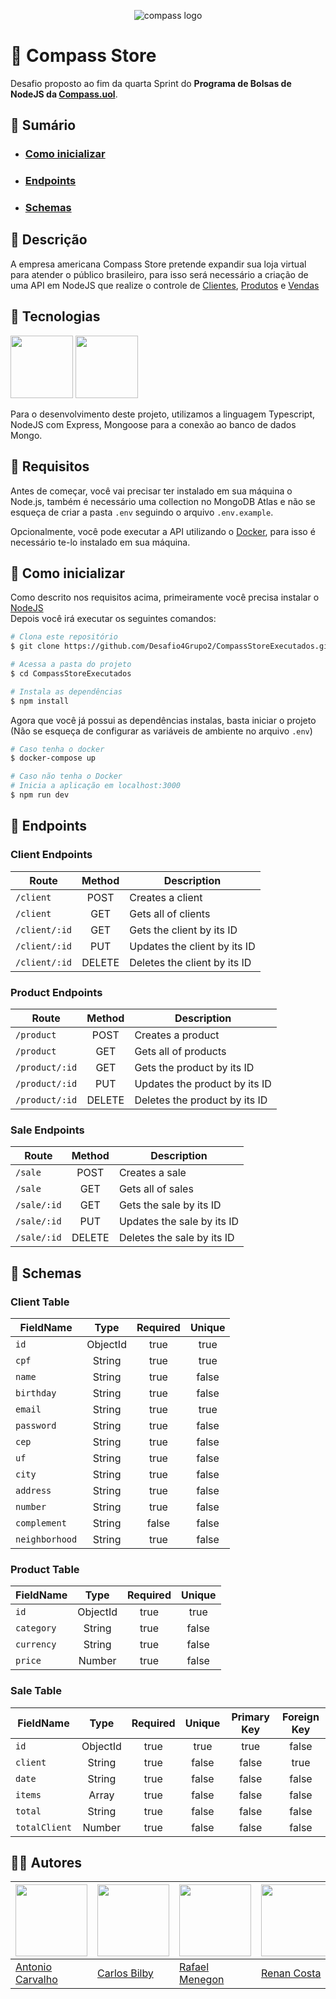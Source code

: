 <p align="center">
  <img alt="compass logo" src="https://user-images.githubusercontent.com/65569815/176964539-fe858838-0d07-418e-9220-b6d94461ecee.png" />
</p>

# 🏪 Compass Store

Desafio proposto ao fim da quarta Sprint do **Programa de Bolsas de NodeJS da [Compass.uol](https://compass.uol/)**.

## 🧾 Sumário
* ### [Como inicializar](#-como-inicializar)
* ### [Endpoints](#-endpoints)
* ### [Schemas](#-schemas)

## 📖 Descrição
A empresa americana Compass Store pretende expandir sua loja virtual para atender o público brasileiro, para isso será necessário a criação de uma API em NodeJS que realize o controle de [Clientes](#client-table), [Produtos](#product-table) e [Vendas](#sale-table)

## 🧰 Tecnologias

<p>
  <img src="https://user-images.githubusercontent.com/65569815/182266557-f2d0c589-fe31-4d65-b867-cb40385066a0.svg" width="100">
  <img src="https://user-images.githubusercontent.com/65569815/182253645-6966537e-18ed-4c47-974b-22510cc3d834.png" width="100">
</p>

Para o desenvolvimento deste projeto, utilizamos a linguagem Typescript, NodeJS com Express, Mongoose para a conexão ao banco de dados Mongo.
<br/>

## 🔑 Requisitos

Antes de começar, você vai precisar ter instalado em sua máquina o Node.js, também é necessário uma collection no MongoDB Atlas e não se esqueça de criar a pasta `.env` seguindo o arquivo `.env.example`.

Opcionalmente, você pode executar a API utilizando o [Docker]('https://www.docker.com/products/docker-desktop/'), para isso é necessário te-lo instalado em sua máquina.

## 🏁 Como inicializar

Como descrito nos requisitos acima, primeiramente você precisa instalar o [NodeJS](https://nodejs.org/en/)
<br/>
Depois você irá executar os seguintes comandos:

```bash
# Clona este repositório
$ git clone https://github.com/Desafio4Grupo2/CompassStoreExecutados.git

# Acessa a pasta do projeto
$ cd CompassStoreExecutados

# Instala as dependências
$ npm install
```

Agora que você já possui as dependências instalas, basta iniciar o projeto (Não se esqueça de configurar as variáveis de ambiente no arquivo `.env`)

```bash
# Caso tenha o docker
$ docker-compose up

# Caso não tenha o Docker
# Inicia a aplicação em localhost:3000
$ npm run dev

```

## 🚪 Endpoints

### Client Endpoints
|       Route           |    Method    |                   Description                    |                                                                         
|   ---------------     | :----------: |  ----------------------------------------------  |                                                                           
|  `/client`            |    POST      |  Creates a client                                | 
|  `/client`            |    GET       |  Gets all of clients                             |   
|  `/client/:id`        |    GET       |  Gets the client by its ID                       |   
|  `/client/:id`        |    PUT       |  Updates the client by its ID                    |                                                        
|  `/client/:id`        |    DELETE    |  Deletes the client by its ID                    |                 

### Product Endpoints
|       Route           |    Method    |                   Description                     |                                                                         
|   ---------------     | :----------: |  ----------------------------------------------   |                                                                           
|  `/product`           |    POST      |  Creates a product                                | 
|  `/product`           |    GET       |  Gets all of products                             |   
|  `/product/:id`       |    GET       |  Gets the product by its ID                       |   
|  `/product/:id`       |    PUT       |  Updates the product by its ID                    |                                                        
|  `/product/:id`       |    DELETE    |  Deletes the product by its ID                    |

### Sale Endpoints
|       Route           |    Method    |                   Description                     |                                                                         
|   ---------------     | :----------: |  ----------------------------------------------   |                                                                           
|  `/sale`              |    POST      |  Creates a sale                                   | 
|  `/sale`              |    GET       |  Gets all of sales                                |   
|  `/sale/:id`          |    GET       |  Gets the sale by its ID                          |   
|  `/sale/:id`          |    PUT       |  Updates the sale by its ID                       |                                                        
|  `/sale/:id`          |    DELETE    |  Deletes the sale by its ID                       |     

## 🧱 Schemas

### Client Table
|    FieldName   |    Type   | Required | Unique |
|----------------|:---------:|:--------:|:------:|
| `id`           | ObjectId  | true     | true   |
| `cpf`          | String    | true     | true   |
| `name`         | String    | true     | false  |
| `birthday`     | String    | true     | false  |
| `email`        | String    | true     | true   |
| `password`     | String    | true     | false  |
| `cep`          | String    | true     | false  |
| `uf`           | String    | true     | false  |
| `city`         | String    | true     | false  |
| `address`      | String    | true     | false  |
| `number`       | String    | true     | false  |
| `complement`   | String    | false    | false  |
| `neighborhood` | String    | true     | false  |

### Product Table
|     FieldName    |    Type   | Required | Unique |
|------------------|:---------:|:--------:|:------:|
| `id`             | ObjectId  | true     | true   |
| `category`       | String    | true     | false  |
| `currency`       | String    | true     | false  |
| `price`          | Number    | true     | false  |

### Sale Table
|     FieldName    |    Type   | Required | Unique | Primary Key | Foreign Key |
|------------------|:---------:|:--------:|:------:|:-----------:|:-----------:|
| `id`             | ObjectId  | true     | true   | true        | false       |
| `client`         | String    | true     | false  | false       | true        |
| `date`           | String    | true     | false  | false       | false       |
| `items`          | Array     | true     | false  | false       | false       |
| `total`          | String    | true     | false  | false       | false       |
| `totalClient`    | Number    | true     | false  | false       | false       |


## ✋🏻 Autores
| <img src="https://avatars.githubusercontent.com/AntonioRdC" width=115> | <img src="https://avatars.githubusercontent.com/Bilbyc" width=115> | <img src="https://avatars.githubusercontent.com/devrafamenegon" width=115> | <img src="https://avatars.githubusercontent.com/renancarneiro" width=115> | <img src="https://avatars.githubusercontent.com/VitoriaStefany" width=115>
|---|---|---|---|---
| <a href="https://github.com/AntonioRdC">Antonio Carvalho</a> | <a href="https://github.com/Bilbyc">Carlos Bilby</a> | <a href="https://github.com/devrafamenegon">Rafael Menegon</a> | <a href="https://github.com/renancarneiro">Renan Costa</a> | <a href="https://github.com/VitoriaStefany">Vitoria Silva</a> 